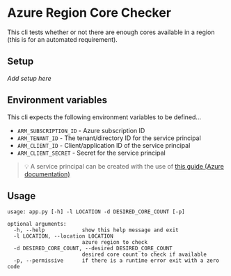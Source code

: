 # Azure Region Core Checker

This cli tests whether or not there are enough cores available in a region (this is for an automated requirement).

## Setup

*Add setup here*

## Environment variables

This cli expects the following environment variables to be defined...

- `ARM_SUBSCRIPTION_ID` - Azure subscription ID
- `ARM_TENANT_ID` - The tenant/directory ID for the service principal
- `ARM_CLIENT_ID` - Client/application ID of the service principal
- `ARM_CLIENT_SECRET` - Secret for the service principal

> :bulb: A service principal can be created with the use of [this guide (Azure documentation)](https://docs.microsoft.com/en-us/azure/azure-resource-manager/resource-group-create-service-principal-portal)

## Usage

```
usage: app.py [-h] -l LOCATION -d DESIRED_CORE_COUNT [-p]

optional arguments:
  -h, --help            show this help message and exit
  -l LOCATION, --location LOCATION
                        azure region to check
  -d DESIRED_CORE_COUNT, --desired DESIRED_CORE_COUNT
                        desired core count to check if available
  -p, --permissive      if there is a runtime error exit with a zero code
```
